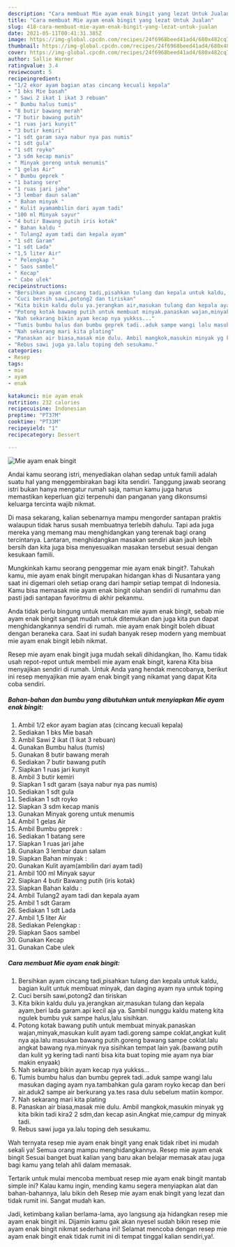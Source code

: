 ```yaml
---
description: "Cara membuat Mie ayam enak bingit yang lezat Untuk Jualan"
title: "Cara membuat Mie ayam enak bingit yang lezat Untuk Jualan"
slug: 418-cara-membuat-mie-ayam-enak-bingit-yang-lezat-untuk-jualan
date: 2021-05-11T00:41:31.385Z
image: https://img-global.cpcdn.com/recipes/24f6968beed41ad4/680x482cq70/mie-ayam-enak-bingit-foto-resep-utama.jpg
thumbnail: https://img-global.cpcdn.com/recipes/24f6968beed41ad4/680x482cq70/mie-ayam-enak-bingit-foto-resep-utama.jpg
cover: https://img-global.cpcdn.com/recipes/24f6968beed41ad4/680x482cq70/mie-ayam-enak-bingit-foto-resep-utama.jpg
author: Sallie Warner
ratingvalue: 3.4
reviewcount: 5
recipeingredient:
- "1/2 ekor ayam bagian atas cincang kecuali kepala"
- "1 bks Mie basah"
- " Sawi 2 ikat 1 ikat 3 rebuan"
- " Bumbu halus tumis"
- "8 butir bawang merah"
- "7 butir bawang putih"
- "1 ruas jari kunyit"
- "3 butir kemiri"
- "1 sdt garam saya nabur nya pas numis"
- "1 sdt gula"
- "1 sdt royko"
- "3 sdm kecap manis"
- " Minyak goreng untuk menumis"
- "1 gelas Air"
- " Bumbu geprek "
- "1 batang sere"
- "1 ruas jari jahe"
- "3 lembar daun salam"
- " Bahan minyak "
- " Kulit ayamambilin dari ayam tadi"
- "100 ml Minyak sayur"
- "4 butir Bawang putih iris kotak"
- " Bahan kaldu "
- " Tulang2 ayam tadi dan kepala ayam"
- "1 sdt Garam"
- "1 sdt Lada"
- "1,5 liter Air"
- " Pelengkap "
- " Saos sambel"
- " Kecap"
- " Cabe ulek"
recipeinstructions:
- "Bersihkan ayam cincang tadi,pisahkan tulang dan kepala untuk kaldu, bagian kulit untuk membuat minyak, dan daging ayam nya untuk toping"
- "Cuci bersih sawi,potong2 dan tiriskan"
- "Kita bikin kaldu dulu ya.jerangkan air,masukan tulang dan kepala ayam,beri lada garam.api kecil aja ya. Sambil nunggu kaldu mateng kita ngulek bumbu yuk sampe halus,lalu sisihkan."
- "Potong kotak bawang putih untuk membuat minyak.panaskan wajan,minyak,masukan kulit ayam tadi.goreng sampe coklat,angkat kulit nya aja.lalu masukan bawang putih.goreng bawang sampe coklat.lalu angkat bawang nya.minyak nya sisihkan tempat lain yak.(bawang putih dan kulit yg kering tadi nanti bisa kita buat toping mie ayam nya biar makin enyaak)"
- "Nah sekarang bikin ayam kecap nya yukkss..."
- "Tumis bumbu halus dan bumbu geprek tadi..aduk sampe wangi lalu masukan daging ayam nya.tambahkan gula garam royko kecap dan beri air.aduk2 sampe air berkurang ya.tes rasa dulu sebelum matiin kompor."
- "Nah sekarang mari kita plating"
- "Panaskan air biasa,masak mie dulu. Ambil mangkok,masukin minyak yg kita bikin tadi kira2 2 sdm,dan kecap asin.Angkat mie,campur dg minyak tadi."
- "Rebus sawi juga ya.lalu toping deh sesukamu."
categories:
- Resep
tags:
- mie
- ayam
- enak

katakunci: mie ayam enak 
nutrition: 232 calories
recipecuisine: Indonesian
preptime: "PT37M"
cooktime: "PT33M"
recipeyield: "1"
recipecategory: Dessert

---
```



![Mie ayam enak bingit](https://img-global.cpcdn.com/recipes/24f6968beed41ad4/680x482cq70/mie-ayam-enak-bingit-foto-resep-utama.jpg)

Andai kamu seorang istri, menyediakan olahan sedap untuk famili adalah suatu hal yang menggembirakan bagi kita sendiri. Tanggung jawab seorang istri bukan hanya mengatur rumah saja, namun kamu juga harus memastikan keperluan gizi terpenuhi dan panganan yang dikonsumsi keluarga tercinta wajib nikmat.

Di masa  sekarang, kalian sebenarnya mampu mengorder santapan praktis walaupun tidak harus susah membuatnya terlebih dahulu. Tapi ada juga mereka yang memang mau menghidangkan yang terenak bagi orang tercintanya. Lantaran, menghidangkan masakan sendiri akan jauh lebih bersih dan kita juga bisa menyesuaikan masakan tersebut sesuai dengan kesukaan famili. 



Mungkinkah kamu seorang penggemar mie ayam enak bingit?. Tahukah kamu, mie ayam enak bingit merupakan hidangan khas di Nusantara yang saat ini digemari oleh setiap orang dari hampir setiap tempat di Indonesia. Kamu bisa memasak mie ayam enak bingit olahan sendiri di rumahmu dan pasti jadi santapan favoritmu di akhir pekanmu.

Anda tidak perlu bingung untuk memakan mie ayam enak bingit, sebab mie ayam enak bingit sangat mudah untuk ditemukan dan juga kita pun dapat menghidangkannya sendiri di rumah. mie ayam enak bingit boleh dibuat dengan beraneka cara. Saat ini sudah banyak resep modern yang membuat mie ayam enak bingit lebih nikmat.

Resep mie ayam enak bingit juga mudah sekali dihidangkan, lho. Kamu tidak usah repot-repot untuk membeli mie ayam enak bingit, karena Kita bisa menyajikan sendiri di rumah. Untuk Anda yang hendak mencobanya, berikut ini resep menyajikan mie ayam enak bingit yang nikamat yang dapat Kita coba sendiri.

<!--inarticleads1-->

##### Bahan-bahan dan bumbu yang dibutuhkan untuk menyiapkan Mie ayam enak bingit:

1. Ambil 1/2 ekor ayam bagian atas (cincang kecuali kepala)
1. Sediakan 1 bks Mie basah
1. Ambil  Sawi 2 ikat (1 ikat 3 rebuan)
1. Gunakan  Bumbu halus (tumis)
1. Gunakan 8 butir bawang merah
1. Sediakan 7 butir bawang putih
1. Siapkan 1 ruas jari kunyit
1. Ambil 3 butir kemiri
1. Siapkan 1 sdt garam (saya nabur nya pas numis)
1. Sediakan 1 sdt gula
1. Sediakan 1 sdt royko
1. Siapkan 3 sdm kecap manis
1. Gunakan  Minyak goreng untuk menumis
1. Ambil 1 gelas Air
1. Ambil  Bumbu geprek :
1. Sediakan 1 batang sere
1. Siapkan 1 ruas jari jahe
1. Gunakan 3 lembar daun salam
1. Siapkan  Bahan minyak :
1. Gunakan  Kulit ayam(ambilin dari ayam tadi)
1. Ambil 100 ml Minyak sayur
1. Siapkan 4 butir Bawang putih (iris kotak)
1. Siapkan  Bahan kaldu :
1. Ambil  Tulang2 ayam tadi dan kepala ayam
1. Ambil 1 sdt Garam
1. Sediakan 1 sdt Lada
1. Ambil 1,5 liter Air
1. Sediakan  Pelengkap :
1. Siapkan  Saos sambel
1. Gunakan  Kecap
1. Gunakan  Cabe ulek




<!--inarticleads2-->

##### Cara membuat Mie ayam enak bingit:

1. Bersihkan ayam cincang tadi,pisahkan tulang dan kepala untuk kaldu, bagian kulit untuk membuat minyak, dan daging ayam nya untuk toping
1. Cuci bersih sawi,potong2 dan tiriskan
1. Kita bikin kaldu dulu ya.jerangkan air,masukan tulang dan kepala ayam,beri lada garam.api kecil aja ya. Sambil nunggu kaldu mateng kita ngulek bumbu yuk sampe halus,lalu sisihkan.
1. Potong kotak bawang putih untuk membuat minyak.panaskan wajan,minyak,masukan kulit ayam tadi.goreng sampe coklat,angkat kulit nya aja.lalu masukan bawang putih.goreng bawang sampe coklat.lalu angkat bawang nya.minyak nya sisihkan tempat lain yak.(bawang putih dan kulit yg kering tadi nanti bisa kita buat toping mie ayam nya biar makin enyaak)
1. Nah sekarang bikin ayam kecap nya yukkss...
1. Tumis bumbu halus dan bumbu geprek tadi..aduk sampe wangi lalu masukan daging ayam nya.tambahkan gula garam royko kecap dan beri air.aduk2 sampe air berkurang ya.tes rasa dulu sebelum matiin kompor.
1. Nah sekarang mari kita plating
1. Panaskan air biasa,masak mie dulu. Ambil mangkok,masukin minyak yg kita bikin tadi kira2 2 sdm,dan kecap asin.Angkat mie,campur dg minyak tadi.
1. Rebus sawi juga ya.lalu toping deh sesukamu.




Wah ternyata resep mie ayam enak bingit yang enak tidak ribet ini mudah sekali ya! Semua orang mampu menghidangkannya. Resep mie ayam enak bingit Sesuai banget buat kalian yang baru akan belajar memasak atau juga bagi kamu yang telah ahli dalam memasak.

Tertarik untuk mulai mencoba membuat resep mie ayam enak bingit mantab simple ini? Kalau kamu ingin, mending kamu segera menyiapkan alat dan bahan-bahannya, lalu bikin deh Resep mie ayam enak bingit yang lezat dan tidak rumit ini. Sangat mudah kan. 

Jadi, ketimbang kalian berlama-lama, ayo langsung aja hidangkan resep mie ayam enak bingit ini. Dijamin kamu gak akan nyesel sudah bikin resep mie ayam enak bingit nikmat sederhana ini! Selamat mencoba dengan resep mie ayam enak bingit enak tidak rumit ini di tempat tinggal kalian sendiri,ya!.

